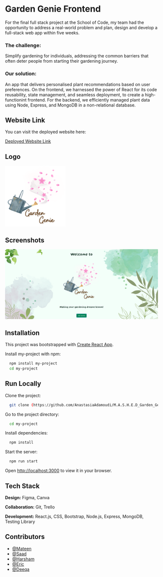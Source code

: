 # Garden Genie Frontend

For the final full stack project at the School of Code, my team had the opportunity to address a real-world problem and plan, design and develop a full-stack web app within five weeks.

### The challenge:
Simplify gardening for individuals, addressing the common barriers that often deter people from starting their gardening journey.

### Our solution:
An app that delivers personalised plant recommendations based on user preferences. On the frontend, we harnessed the power of React for its code reusability, state management, and seamless deployment, to create a high-functionint frontend. For the backend, we efficiently managed plant data using Node, Express, and MongoDB in a non-relational database.




## Website Link

You can visit the deployed website here:

[Deployed Website Link](https://garden-genie.netlify.app/)




## Logo

<img src="./garden_genie/src/images/Logo.png" alt="drawing" width="200"/>




## Screenshots

![Website Screenshot](./garden_genie/public/GardenGenie-screenshot.png)





## Installation

This project was bootstrapped with [Create React App](https://github.com/facebook/create-react-app).

Install my-project with npm:

```bash
  npm install my-project
  cd my-project
```



    
## Run Locally

Clone the project:

```bash
  git clone (https://github.com/AnastasiaAdamoudi/M.A.S.H.E.D_Garden_Genie)
```

Go to the project directory:

```bash
  cd my-project
```

Install dependencies:

```bash
  npm install
```

Start the server:

```bash
  npm run start
```

Open [http://localhost:3000](http://localhost:3000) to view it in your browser.





## Tech Stack

**Design:** Figma, Canva

**Collaboration:** Git, Trello

**Development:** React.js, CSS, Bootstrap, Node.js, Express, MongoDB, Testing Library




## Contributors

- [@Mateen](https://github.com/MateenSQ)
- [@Saad](https://github.com/saadash1268)
- [@Harsham](https://github.com/h4rsham)
- [@Eric](https://github.com/Pixiebaba)
- [@Deeqa](https://github.com/DeeqaJamalini)


